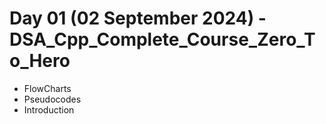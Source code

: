 # Day 01 (02 September 2024) - DSA_Cpp_Complete_Course_Zero_To_Hero

- FlowCharts 
- Pseudocodes
- Introduction